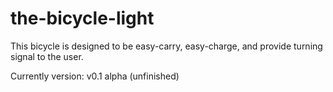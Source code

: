 # the-bicycle-light
This bicycle is designed to be easy-carry, easy-charge, and provide turning signal to the user.

Currently version: v0.1 alpha (unfinished)
